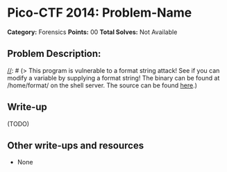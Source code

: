 # Pico-CTF 2014: Problem-Name

**Category:** Forensics
**Points:** 00
**Total Solves:** Not Available
## Problem Description:

[//]: # (> This program is vulnerable to a format string attack! See if you can modify a variable by supplying a format string! The binary can be found at /home/format/ on the shell server. The source can be found [here](format.c).)

## Write-up
[//]: # (> Your write up goes here.)
(TODO)

## Other write-ups and resources

* None
